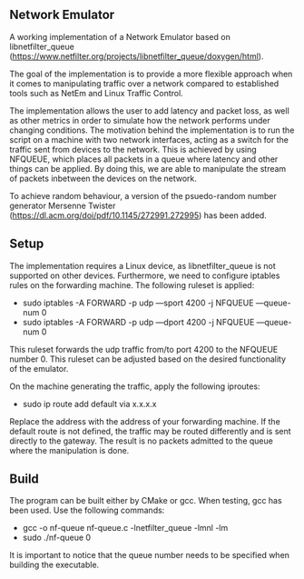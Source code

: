 ## Network Emulator
A working implementation of a Network Emulator based on libnetfilter_queue (https://www.netfilter.org/projects/libnetfilter_queue/doxygen/html).

The goal of the implementation is to provide a more flexible approach when it comes to manipulating traffic over a network compared to established tools such as NetEm and Linux Traffic Control.

The implementation allows the user to add latency and packet loss, as well as other metrics in order to simulate how the network performs under changing conditions. The motivation behind the implementation is to run the script on a machine with two network interfaces, acting as a switch for the traffic sent from devices to the network. This is achieved by using NFQUEUE, which places all packets in a queue where latency and other things can be applied. By doing this, we are able to manipulate the stream of packets inbetween the devices on the network.

To achieve random behaviour, a version of the psuedo-random number generator Mersenne Twister (https://dl.acm.org/doi/pdf/10.1145/272991.272995) has been added.

## Setup
The implementation requires a Linux device, as libnetfilter_queue is not supported on other devices. Furthermore, we need to configure iptables rules on the forwarding machine. The following ruleset is applied:
- sudo iptables -A FORWARD -p udp —sport 4200 -j NFQUEUE —queue-num 0
- sudo iptables -A FORWARD -p udp —dport 4200 -j NFQUEUE —queue-num 0

This ruleset forwards the udp traffic from/to port 4200 to the NFQUEUE number 0. This ruleset can be adjusted based on the desired functionality of the emulator.

On the machine generating the traffic, apply the following iproutes:
- sudo ip route add default via x.x.x.x

Replace the address with the address of your forwarding machine. If the default route is not defined, the traffic may be routed differently and is sent directly to the gateway. The result is no packets admitted to the queue where the manipulation is done.

## Build
The program can be built either by CMake or gcc. When testing, gcc has been used. Use the following commands:

- gcc -o nf-queue nf-queue.c -lnetfilter_queue -lmnl -lm
- sudo ./nf-queue 0

It is important to notice that the queue number needs to be specified when building the executable.
